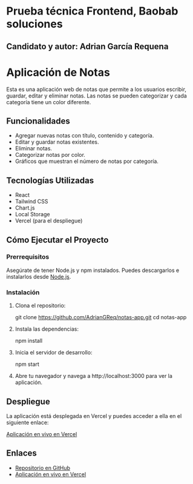 # Prueba técnica Frontend, Baobab soluciones

## Candidato y autor: Adrian García Requena


# Aplicación de Notas

Esta es una aplicación web de notas que permite a los usuarios escribir, guardar, editar y eliminar notas. Las notas se pueden categorizar y cada categoría tiene un color diferente. 

## Funcionalidades
- Agregar nuevas notas con título, contenido y categoría.
- Editar y guardar notas existentes.
- Eliminar notas.
- Categorizar notas por color.
- Gráficos que muestran el número de notas por categoría.

## Tecnologías Utilizadas
- React
- Tailwind CSS
- Chart.js
- Local Storage
- Vercel (para el despliegue)

## Cómo Ejecutar el Proyecto

### Prerrequisitos
Asegúrate de tener Node.js y npm instalados. Puedes descargarlos e instalarlos desde [Node.js](https://nodejs.org/).

### Instalación

1. Clona el repositorio: 

    git clone https://github.com/AdrianGReq/notas-app.git
    cd notas-app
    

2. Instala las dependencias:

    npm install


3. Inicia el servidor de desarrollo:
   
    npm start
    

4. Abre tu navegador y navega a http://localhost:3000 para ver la aplicación.


## Despliegue

La aplicación está desplegada en Vercel y puedes acceder a ella en el siguiente enlace:

[Aplicación en vivo en Vercel](https://notas-eb69afwnx-adriangreqs-projects.vercel.app/)

## Enlaces

- [Repositorio en GitHub](https://github.com/AdrianGReq/notas-app)
- [Aplicación en vivo en Vercel](https://notas-eb69afwnx-adriangreqs-projects.vercel.app/)
